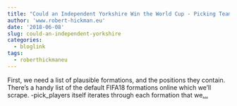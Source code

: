 ```yaml
---
title: "Could an Independent Yorkshire Win the World Cup - Picking Teams"
author: 'www.robert-hickman.eu'
date: '2018-06-08'
slug: could-an-independent-yorkshire
categories:
  - bloglink
tags:
  - roberthickmaneu
---
```


First, we need a list of plausible formations, and the positions they contain. There’s a handy list of the default FIFA18 formations online which we’ll scrape. -pick_players itself iterates through each formation that we[... <i class="fas fa-external-link-alt"></i>](http://www.robert-hickman.eu/post/yorkshire_world_cup_4/)

